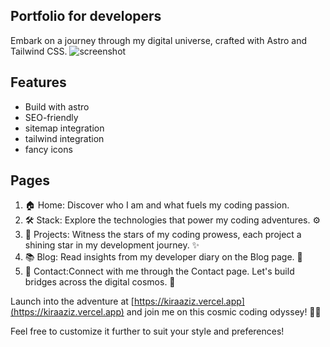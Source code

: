 ## Portfolio for developers
Embark on a journey through my digital universe, crafted with Astro and Tailwind CSS.
![screenshot](https://github.com/kiraaziz/aziz/blob/main/Capture%20d'%C3%A9cran%202024-01-18%20110029.png)

## 
## Features
- Build with astro 
- SEO-friendly
- sitemap integration
- tailwind integration
- fancy icons
## Pages
1. 🏠 Home: Discover who I am and what fuels my coding passion.
2. 🛠️ Stack: Explore the technologies that power my coding adventures. ⚙️
3. 🚀 Projects: Witness the stars of my coding prowess, each project a shining star in my development journey. ✨
4. 📚 Blog: Read insights from my developer diary on the Blog page. 📖
5. 📡 Contact:Connect with me through the Contact page. Let's build bridges across the digital cosmos. 🚀


Launch into the adventure at [https://kiraaziz.vercel.app](https://kiraaziz.vercel.app) and join me on this cosmic coding odyssey! 🌌✨

Feel free to customize it further to suit your style and preferences!
